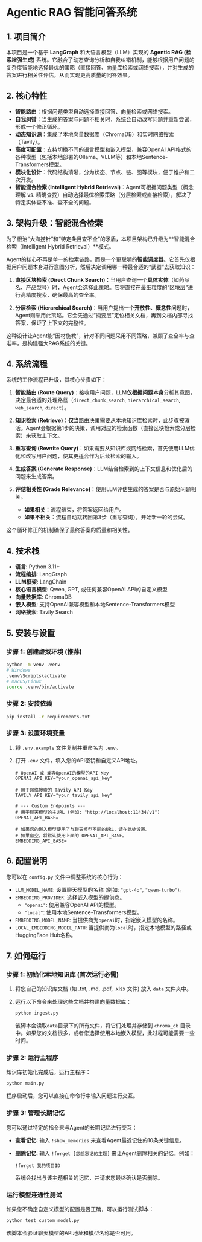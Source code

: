 # Agentic RAG 智能问答系统

## 1. 项目简介

本项目是一个基于 **LangGraph** 和大语言模型（LLM）实现的 **Agentic RAG (检索增强生成)** 系统。它融合了动态查询分析和自我纠错机制，能够根据用户问题的复杂度智能地选择最优的策略（直接回答、向量库检索或网络搜索），并对生成的答案进行相关性评估，从而实现更高质量的问答效果。

## 2. 核心特性

- **智能路由**：根据问题类型自动选择直接回答、向量检索或网络搜索。
- **自我纠错**：当生成的答案与问题不相关时，系统会自动改写问题并重新尝试，形成一个修正循环。
- **动态知识源**：集成了本地向量数据库（ChromaDB）和实时网络搜索（Tavily）。
- **高度可配置**：支持切换不同的语言模型和嵌入模型，兼容OpenAI API格式的各种模型（包括本地部署的Ollama、VLLM等）和本地Sentence-Transformers模型。
- **模块化设计**：代码结构清晰，分为状态、节点、链、图等模块，便于维护和二次开发。
- **智能混合检索 (Intelligent Hybrid Retrieval)**：Agent可根据问题类型（概念理解 vs. 精确查找）自动选择最优检索策略（分层检索或直接检索），解决了特定实体查不准、查不全的问题。

## 3. 架构升级：智能混合检索

为了根治“大海捞针”和“特定条目查不全”的矛盾，本项目架构已升级为**智能混合检索（Intelligent Hybrid Retrieval）**模式。

Agent的核心不再是单一的检索链路，而是一个更聪明的**智能调度器**。它首先仅根据用户问题本身进行意图分析，然后决定调用哪一种最合适的“武器”去获取知识：

1.  **直接区块检索 (Direct Chunk Search)**：当用户查询一个**具体实体**（如药品名、产品型号）时，Agent会选择此策略。它将直接在最细粒度的“区块层”进行高精度搜索，确保最高的查全率。

2.  **分层检索 (Hierarchical Search)**：当用户提出一个**开放性、概念性**问题时，Agent则采用此策略。它会先通过“摘要层”定位相关文档，再到文档内部寻找答案，保证了上下文的完整性。

这种设计让Agent能“因材施教”，针对不同问题采用不同策略，兼顾了查全率与查准率，是构建强大RAG系统的关键。

## 4. 系统流程

系统的工作流程已升级，其核心步骤如下：

1.  **智能路由 (Route Query)**：接收用户问题，LLM**仅根据问题本身**分析其意图，决定最合适的处理路径（`direct_chunk_search`, `hierarchical_search`, `web_search`, `direct`）。

2.  **知识检索 (Retrieve)**：**仅当**路由决策需要从本地知识库检索时，此步骤被激活。Agent会根据第1步的决策，调用对应的检索函数（直接区块检索或分层检索）来获取上下文。

3.  **重写查询 (Rewrite Query)**：如果需要从知识库或网络检索，首先使用LLM优化和改写用户问题，使其更适合作为后续检索的输入。

4.  **生成答案 (Generate Response)**：LLM结合检索到的上下文信息和优化后的问题来生成答案。

5.  **评估相关性 (Grade Relevance)**：使用LLM评估生成的答案是否与原始问题相关。
    -   **如果相关**：流程结束，将答案返回给用户。
    -   **如果不相关**：流程自动跳转回第3步（重写查询），开始新一轮的尝试。

这个循环修正的机制确保了最终答案的质量和相关性。

## 4. 技术栈

- **语言**: Python 3.11+
- **流程编排**: LangGraph
- **LLM框架**: LangChain
- **核心语言模型**: Qwen, GPT, 或任何兼容OpenAI API的自定义模型
- **向量数据库**: ChromaDB
- **嵌入模型**: 支持OpenAI兼容模型和本地Sentence-Transformers模型
- **网络搜索**: Tavily Search

## 5. 安装与设置

### 步骤 1: 创建虚拟环境 (推荐)

```bash
python -m venv .venv
# Windows
.venv\Scripts\activate
# macOS/Linux
source .venv/bin/activate
```

### 步骤 2: 安装依赖

```bash
pip install -r requirements.txt
```

### 步骤 3: 设置环境变量

1.  将 `.env.example` 文件复制并重命名为 `.env`。
2.  打开 `.env` 文件，填入您的API密钥和自定义API地址。

    ```dotenv
    # OpenAI 或 兼容OpenAI的模型的API Key
    OPENAI_API_KEY="your_openai_api_key"

    # 用于网络搜索的 Tavily API Key
    TAVILY_API_KEY="your_tavily_api_key"

    # --- Custom Endpoints ---
    # 用于聊天模型的主URL (例如: "http://localhost:11434/v1")
    OPENAI_API_BASE=

    # 如果您的嵌入模型使用了与聊天模型不同的URL，请在此处设置。
    # 如果留空，将默认使用上面的 OPENAI_API_BASE。
    EMBEDDING_API_BASE=
    ```

## 6. 配置说明

您可以在 `config.py` 文件中调整系统的核心行为：

- `LLM_MODEL_NAME`: 设置聊天模型的名称 (例如: `"gpt-4o"`, `"qwen-turbo"`)。
- `EMBEDDING_PROVIDER`: 选择嵌入模型的提供商。
  - `"openai"`: 使用兼容OpenAI API的模型。
  - `"local"`: 使用本地Sentence-Transformers模型。
- `EMBEDDING_MODEL_NAME`: 当提供商为`openai`时，指定嵌入模型的名称。
- `LOCAL_EMBEDDING_MODEL_PATH`: 当提供商为`local`时，指定本地模型的路径或HuggingFace Hub名称。

## 7. 如何运行

### 步骤 1: 初始化本地知识库 (首次运行必需)

1.  将您自己的知识库文档 (如 .txt, .md, .pdf, .xlsx 文件) 放入 `data` 文件夹中。
2.  运行以下命令来处理这些文档并构建向量数据库：

    ```bash
    python ingest.py
    ```
    该脚本会读取`data`目录下的所有文件，将它们处理并存储到 `chroma_db` 目录中。如果您的文档很多，或者您选择使用本地嵌入模型，此过程可能需要一些时间。

### 步骤 2: 运行主程序

知识库初始化完成后，运行主程序：

```bash
python main.py
```
程序启动后，您可以直接在命令行中输入问题进行交互。

### 步骤 3: 管理长期记忆

您可以通过特定的指令来与Agent的长期记忆进行交互：

- **查看记忆**: 输入 `!show_memories` 来查看Agent最近记住的10条关键信息。

- **删除记忆**: 输入 `!forget [您想忘记的主题]` 来让Agent删除相关的记忆。例如：
    ```
    !forget 我的项目ID
    ```
    系统会找出与该主题相关的记忆，并请求您最终确认是否删除。

### 运行模型连通性测试

如果您不确定自定义模型的配置是否正确，可以运行测试脚本：

```bash
python test_custom_model.py
```
该脚本会验证聊天模型的API地址和模型名称是否可用。
